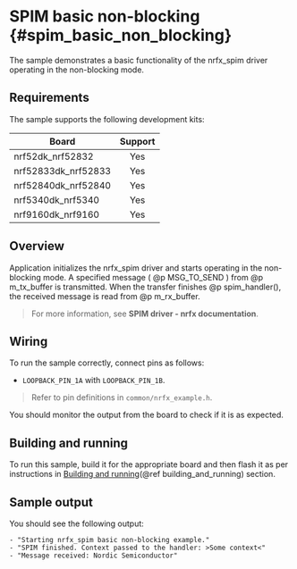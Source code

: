 # SPIM basic non-blocking {#spim_basic_non_blocking}

The sample demonstrates a basic functionality of the nrfx_spim driver operating in the non-blocking mode.

## Requirements

The sample supports the following development kits:

| **Board**           | **Support** |
|---------------------|:-----------:|
| nrf52dk_nrf52832    |     Yes     |
| nrf52833dk_nrf52833 |     Yes     |
| nrf52840dk_nrf52840 |     Yes     |
| nrf5340dk_nrf5340   |     Yes     |
| nrf9160dk_nrf9160   |     Yes     |

## Overview

Application initializes the nrfx_spim driver and starts operating in the non-blocking mode.
A specified message ( @p MSG_TO_SEND ) from @p m_tx_buffer is transmitted.
When the transfer finishes @p spim_handler(), the received message is read from @p m_rx_buffer.

> For more information, see **SPIM driver - nrfx documentation**.

## Wiring

To run the sample correctly, connect pins as follows:
* `LOOPBACK_PIN_1A` with `LOOPBACK_PIN_1B`.

> Refer to pin definitions in `common/nrfx_example.h`.

You should monitor the output from the board to check if it is as expected.

## Building and running

To run this sample, build it for the appropriate board and then flash it as per instructions in [Building and running](@ref building_and_running) section.
## Sample output

You should see the following output:

```
- "Starting nrfx_spim basic non-blocking example."
- "SPIM finished. Context passed to the handler: >Some context<"
- "Message received: Nordic Semiconductor"
```

[//]: #
[Building and running]: <../../../README.md#building-and-running>

